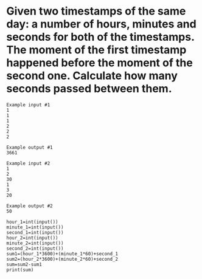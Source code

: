 # Given two timestamps of the same day: a number of hours, minutes and seconds for both of the timestamps. The moment of the first timestamp happened before the moment of the second one. Calculate how many seconds passed between them.

```
Example input #1
1
1
1
2
2
2

Example output #1
3661

Example input #2
1
2
30
1
3
20

Example output #2
50

```

```
hour_1=int(input())
minute_1=int(input())
second_1=int(input())
hour_2=int(input())
minute_2=int(input())
second_2=int(input())
sum1=(hour_1*3600)+(minute_1*60)+second_1
sum2=(hour_2*3600)+(minute_2*60)+second_2
sum=sum2-sum1
print(sum)
```

